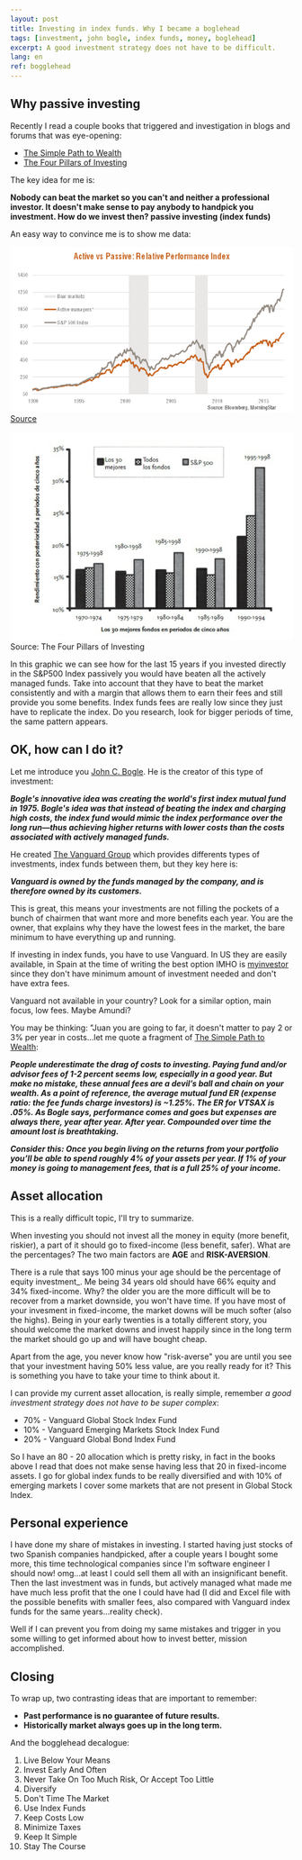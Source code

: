 ```yaml
---
layout: post
title: Investing in index funds. Why I became a boglehead
tags: [investment, john bogle, index funds, money, boglehead]
excerpt: A good investment strategy does not have to be difficult.
lang: en
ref: bogglehead
---
```


## Why passive investing

Recently I read a couple books that triggered and investigation in blogs and forums that was eye-opening:

- [The Simple Path to Wealth](https://www.amazon.com/Simple-Path-Wealth-financial-independence/dp/1533667926)
- [The Four Pillars of Investing](https://www.amazon.com/Four-Pillars-Investing-Building-Portfolio-ebook/dp/B0041842TW/ref=tmm_kin_swatch_0?_encoding=UTF8&qid=1587285907&sr=8-1)

The key idea for me is:

**Nobody can beat the market so you can't and neither a professional investor. It doesn't make sense to pay anybody to handpick you investment. How do we invest then? passive investing (index funds)**

An easy way to convince me is to show me data:

![Active vs passive investing](../images/activevspassive.png)
[Source](https://www.betashares.com.au/insights/passive-investment-cyclical/)

![Funds agains S&P 500 index after 5 years](../images/fundsVSmarkets.png)
Source: The Four Pillars of Investing

In this graphic we can see how for the last 15 years if you invested directly in the S&P500 Index passively you would have beaten all the actively managed funds. Take into account that they have to beat the market consistently and with a margin that allows them to earn their fees and still provide you some benefits. Index funds fees are really low since they just have to replicate the index. Do you research, look for bigger periods of time, the same pattern appears.

## OK, how can I do it?

Let me introduce you [John C. Bogle](https://en.wikipedia.org/wiki/John_C._Bogle). He is the creator of this type of investment:

**_Bogle's innovative idea was creating the world's first index mutual fund in 1975. Bogle's idea was that instead of beating the index and charging high costs, the index fund would mimic the index performance over the long run—thus achieving higher returns with lower costs than the costs associated with actively managed funds._**

He created [The Vanguard Group](https://en.wikipedia.org/wiki/The_Vanguard_Group) which provides differents types of investments, index funds between them, but they key here is:

**_Vanguard is owned by the funds managed by the company, and is therefore owned by its customers._**

This is great, this means your investments are not filling the pockets of a bunch of chairmen that want more and more benefits each year. You are the owner, that explains why they have the lowest fees in the market, the bare minimum to have everything up and running.

If investing in index funds, you have to use Vanguard. In US they are easily available, in Spain at the time of writing the best option IMHO is [myinvestor](https://myinvestor.es/) since they don't have minimum amount of investment needed and don't have extra fees.

Vanguard not available in your country? Look for a similar option, main focus, low fees. Maybe Amundi?

You may be thinking: "Juan you are going to far, it doesn't matter to pay 2 or 3% per year in costs...let me quote a fragment of [The Simple Path to Wealth](https://www.amazon.com/Simple-Path-Wealth-financial-independence/dp/1533667926):

**_People underestimate the drag of costs to investing.
Paying fund and/or advisor fees of 1-2 percent seems low, especially in a good year. But make no mistake, these annual fees are a devil’s ball and chain on your wealth. As a point of reference, the average mutual fund ER (expense ratio: the fee funds charge investors) is ~1.25%. The ER for VTSAX is .05%. As Bogle says, performance comes and goes but expenses are always there, year after year. After year. Compounded over time the amount lost is breathtaking._**

**_Consider this: Once you begin living on the returns from your portfolio you’ll be able to spend roughly 4% of your assets per year. If 1% of your money is going to management fees, that is a full 25% of your income._**

## Asset allocation

This is a really difficult topic, I'll try to summarize.

When investing you should not invest all the money in equity (more benefit, riskier), a part of it should go to fixed-income (less benefit, safer). What are the percentages? The two main factors are **AGE** and **RISK-AVERSION**.

There is a rule that says 100 minus your age should be the percentage of equity investment\_. Me being 34 years old should have 66% equity and 34% fixed-income. Why? the older you are the more difficult will be to recover from a market downside, you won't have time. If you have most of your invesment in fixed-income, the market downs will be much softer (also the highs). Being in your early twenties is a totally different story, you should welcome the market downs and invest happily since in the long term the market should go up and will have bought cheap.

Apart from the age, you never know how "risk-averse" you are until you see that your investment having 50% less value, are you really ready for it? This is something you have to take your time to think about it.

I can provide my current asset allocation, is really simple, remember _a good investment strategy does not have to be super complex_:

- 70% - Vanguard Global Stock Index Fund
- 10% - Vanguard Emerging Markets Stock Index Fund
- 20% - Vanguard Global Bond Index Fund

So I have an 80 - 20 allocation which is pretty risky, in fact in the books above I read that does not make sense having less that 20 in fixed-income assets.
I go for global index funds to be really diversified and with 10% of emerging markets I cover some markets that are not present in Global Stock Index.

## Personal experience

I have done my share of mistakes in investing. I started having just stocks of two Spanish companies handpicked, after a couple years I bought some more, this time technological companies since I'm software engineer I should now! omg...at least I could sell them all with an insignificant benefit. Then the last investment was in funds, but actively managed what made me have much less profit that the one I could have had (I did and Excel file with the possible benefits with smaller fees, also compared with Vanguard index funds for the same years...reality check).

Well if I can prevent you from doing my same mistakes and trigger in you some willing to get informed about how to invest better, mission accomplished.

## Closing

To wrap up, two contrasting ideas that are important to remember:

- **Past performance is no guarantee of future results.**
- **Historically market always goes up in the long term.**

And the bogglehead decalogue:

1. Live Below Your Means
1. Invest Early And Often
1. Never Take On Too Much Risk, Or Accept Too Little
1. Diversify
1. Don't Time The Market
1. Use Index Funds
1. Keep Costs Low
1. Minimize Taxes
1. Keep It Simple
1. Stay The Course
